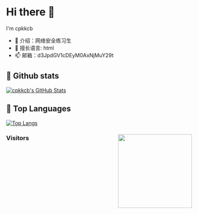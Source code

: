 # Hi there 👋

I'm cpkkcb

  * 🌱 介绍：网络安全练习生
  * 📕 擅长语言: html
  * 📫 邮箱：d3JpdGV1cDEyM0AxNjMuY29t


## 🔭 Github stats

[![cpkkcb's GitHub Stats](https://github-readme-stats.vercel.app/api?username=cpkkcb&show_icons=true&hide_title=false&theme=tokyonight)](https://github.com/cpkkcb)

## 🔱 Top Languages

[![Top Langs](https://github-readme-stats.vercel.app/api/top-langs/?username=cpkkcb&hide=css,html&layout=compact)](https://github-readme-stats.vercel.app/api/top-langs/?username=cpkkcb&hide=css,html&layout=compact)

### Visitors <img align='right' src="https://profile-counter.glitch.me/cpkkcb/count.svg" width="200">
